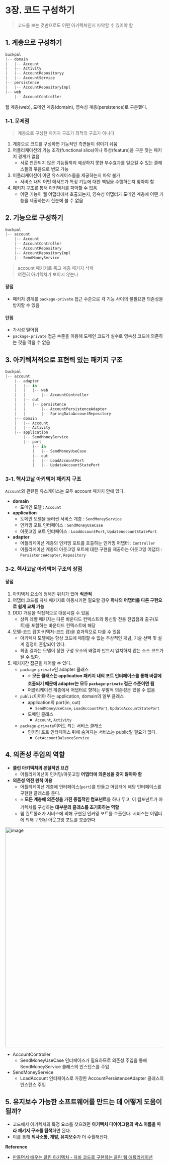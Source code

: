# 3장. 코드 구성하기

> 코드를 보는 것만으로도 어떤 아키텍처인지 파악할 수 있어야 함

## 1. 계층으로 구성하기

```jsx
buckpal
|-- domain
|   |-- Account
|   |-- Activity
|   |-- AccountRepositoryy
|   |-- AccountService
|-- persistence
|   |-- AccountRepositoryImpl
|-- web
    |-- AccountController
```

웹 계층(web), 도메인 계층(domain), 영속성 계층(persistence)로 구분했다.

### 1-1. 문제점

> 계층으로 구성한 패키지 구조가 최적의 구조가 아니다

1. 계층으로 코드를 구성하면 기능적인 측면들이 섞이기 쉬움
2. 어플리케이션의 기능 조각(functional slice)이나 특성(feature)을 구분 짓는 패키지 경계가 없음
   - 서로 연관되지 않은 기능들끼리 예상하지 못한 부수효과를 일으킬 수 있는 클래스들의 묶음으로 변모 가능
3. 어플리케이션이 어떤 유스케이스들을 제공하는지 파악 불가
   - 서비스 내의 어떤 메서드가 특정 기능에 대한 책임을 수행하는지 찾아야 함
4. 패키지 구조를 통해 아키텍처를 파악할 수 없음
   - 어떤 기능이 웹 어댑터에서 호출되는지, 영속성 어댑터가 도메인 계층에 어떤 기능을 제공하는지 한눈에 볼 수 없음

## 2. 기능으로 구성하기

```jsx
buckpal
|-- account
    |-- Account
    |-- AccountController
    |-- AccountRepository
    |-- AccountRepositoryImpl
    |-- SendMoneyService
```

> account 패키지로 묶고 계층 패키지 삭제  
> 여전히 아키텍처가 보이지 않는다

#### 장점
- 패키지 경계를 `package-private` 접근 수준으로 각 기능 사이의 불필요한 의존성을 방지할 수 있음 

#### 단점
- 가시성 떨어짐
- `package-private` 접근 수준을 이용해 도메인 코드가 실수로 영속성 코드에 의존하는 것을 막을 수 없음

## 3. 아키텍처적으로 표현력 있는 패키지 구조

```jsx
buckpal
|-- account
    |-- adapter
    |   |-- in
    |   |   |-- web
    |   |       |-- AccountController
    |   |-- out
    |   |   |-- persistence
    |   |       |-- AccountPersistenceAdapter
    |   |       |-- SpringDataAccountRepository
    |-- domain
    |   |-- Account
    |   |-- Activity
    |-- application
        |-- SendMoneyService
        |-- port
            |-- in
            |   |-- SendMoneyUseCase
            |-- out
            |   |-- LoadAccountPort
            |   |-- UpdateAccountStatePort
```

### 3-1. 핵사고날 아키텍처 패키지 구조

`Account`와 관련된 유스케이스는 모두 account 패키지 안에 있다.

- **domain**
  - 도메인 모델 : `Account`
- **application**
  - 도메인 모델을 둘러싼 서비스 계층 : `SendMoneyService`
  - 인커밍 포트 인터페이스 : `SendMoneyUseCase`
  - 아웃고잉 포트 인터페이스 : `LoadAccountPort`, `UpdateAccountStatePort`
- **adapter**
  - 어플리케이션 계층의 인커밍 포트를 호출하는 인커밍 어댑터 : `Controller`
  - 어플리케이션 계층의 아웃고잉 포트에 대한 구현을 제공하는 아웃고잉 어댑터 : `PersistenceAdapter`, `Repository`

### 3-2. 헥사고날 아키텍처 구조의 장점

#### 장점

1. 아키텍처 요소에 정해진 위치가 있어 **직관적**
2. 어댑터 코드를 자체 패키지로 이동시키면 필요할 경우 **하나의 어댑터를 다른 구현으로 쉽게 교체 가능**
3. DDD 개념을 직접적으로 대응시킬 수 있음
   - 상위 레벨 패키지는 다른 바운디드 컨텍스트와 통신할 전용 진입점과 출구(포트)를 포함하는 바운디드 컨텍스트에 해당
4. 모델-코드 갭(아키텍처-코드 갭)을 효과적으로 다룰 수 있음 
   - 아키텍처 모델에는 항상 코드에 매핑할 수 없는 추상적인 개념, 기술 선택 및 설계 결정이 혼합되어 있다. 
   - 최종 결과는 모델이 정한 구성 요소의 배열과 반드시 일치하지 않는 소스 코드가 될 수 있다. 
5. 패키지간 접근을 제어할 수 있다.
   - `package-private`인 adapter 클래스
     - ⭐️ **모든 클래스는 application 패키지 내의 포트 인터페이스를 통해 바깥에 호출되기 때문에 adapter는 모두 `package-private` 접근 수준이면 됨**
     - 어플리케이션 계층에서 어댑터로 향하는 우발적 의존성은 있을 수 없음
   - `public`이어야 하는 application, domain의 일부 클래스
     - application의 port(in, out)
       - `SendMoneyUseCase`, `LoadAccountPort`, `UpdateAccountStatePort`
     - 도메인 클래스
       - `Account`, `Activity`
   - `package-private`이어도 되는 서비스 클래스
     - 인커밍 포트 인터페이스 뒤에 숨겨지는 서비스는 public일 필요가 없다.
       - `GetAccountBalanceService`

## 4. 의존성 주입의 역할

- **클린 아키텍처의 본질적인 요건**
  - 어플리케이션이 인커밍/아웃고잉 **어댑터에 의존성을 갖지 않아야 함**
- **의존성 역전 원칙 이용**
  - 어플리케이션 계층에 인터페이스(`port`)를 만들고 어댑터에 해당 인터페이스를 구현한 클래스를 둔다.
  - ⭐️ **모든 계층에 의존성을 가진 중립적인 컴포넌트**를 하나 두고, 이 컴포넌트가 아키텍처를 구성하는 **대부분의 클래스를 초기화하는 역할**
  - 웹 컨트롤러가 서비스에 의해 구현된 인커밍 포트를 호출한다. 서비스는 어댑터에 의해 구현된 아웃고잉 포트를 호출한다.

<img width="700" alt="image" src="https://user-images.githubusercontent.com/42997924/167231367-29cb82db-ce46-4149-b95e-0fab96220baa.png">

- AccountController
  - SendMoneyUseCase 인터페이스가 필요하므로 의존성 주입을 통해 SendMoneyService 클래스의 인스턴스를 주입
- SendMoneyService
  - LoadAccount 인터페이스로 가장한 AccountPersistenceAdapter 클래스의 인스턴스 주입

## 5. 유지보수 가능한 소프트웨어를 만드는 데 어떻게 도움이 될까?

- 코드에서 아키텍처의 특정 요소를 찾으려면 **아키텍처 다이어그램의 박스 이름을 따라 패키지 구조를 탐색**하면 된다.
- 이를 통해 **의사소통, 개발, 유지보수**가 더 수월해진다.

**Reference**
- [만들면서 배우는 클린 아키텍처 - 자바 코드로 구현하는 클린 웹 애플리케이션](http://www.kyobobook.co.kr/product/detailViewKor.laf?ejkGb=KOR&mallGb=KOR&barcode=9791158392758)
